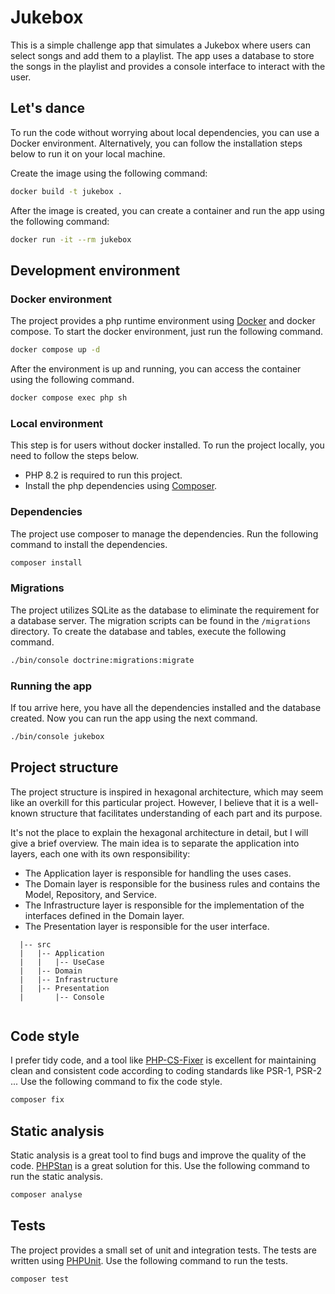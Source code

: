 # Jukebox

This is a simple challenge app that simulates a Jukebox where users can select songs and add them to a playlist. The app
uses a database to store the songs in the playlist and provides a console interface to interact with the user.

## Let's dance

To run the code without worrying about local dependencies, you can use a Docker environment. Alternatively, you can
follow the installation steps below to run it on your local machine.

Create the image using the following command:

```bash
docker build -t jukebox . 
```

After the image is created, you can create a container and run the app using the following command:

```bash
docker run -it --rm jukebox 
```

## Development environment

### Docker environment

The project provides a php runtime environment using [Docker](https://www.docker.com/) and docker compose. To start the
docker environment,
just run the following command.

```bash
docker compose up -d
```

After the environment is up and running, you can access the container using the following command.

```bash
docker compose exec php sh
```

### Local environment

This step is for users without docker installed. To run the project locally, you need to follow the steps below.

- PHP 8.2 is required to run this project.
- Install the php dependencies using [Composer](https://getcomposer.org/doc/00-intro.md).

### Dependencies

The project use composer to manage the dependencies. Run the following command to install the dependencies.

```bash
composer install
```

### Migrations

The project utilizes SQLite as the database to eliminate the requirement for a database server. The migration scripts
can be found in the `/migrations` directory. To create the database and tables, execute the following command.

```bash
./bin/console doctrine:migrations:migrate
```

### Running the app

If tou arrive here, you have all the dependencies installed and the database created. Now you can run the app using the
next command.

```bash
./bin/console jukebox
```

## Project structure

The project structure is inspired in hexagonal architecture, which may seem like an overkill for this particular
project. However, I believe that it is a well-known structure that facilitates understanding of each part and its
purpose.

It's not the place to explain the hexagonal architecture in detail, but I will give a brief overview. The main idea is
to separate the application into layers, each one with its own responsibility:

- The Application layer is responsible for handling the uses cases.
- The Domain layer is responsible for the business rules and contains the Model, Repository, and Service.
- The Infrastructure layer is responsible for the implementation of the interfaces defined in the Domain layer.
- The Presentation layer is responsible for the user interface.

```
  |-- src
  |   |-- Application
  |   |   |-- UseCase
  |   |-- Domain
  |   |-- Infrastructure
  |   |-- Presentation
  |       |-- Console
 
```

## Code style

I prefer tidy code, and a tool like [PHP-CS-Fixer](https://github.com/PHP-CS-Fixer/PHP-CS-Fixer) is excellent for
maintaining clean and consistent code according to coding standards like PSR-1, PSR-2 ... Use the following command to
fix the code style.

```bash
composer fix
```

## Static analysis

Static analysis is a great tool to find bugs and improve the quality of the code. [PHPStan](https://phpstan.org/) is a
great solution for this. Use the following command to run the static analysis.

```bash
composer analyse
```

## Tests

The project provides a small set of unit and integration tests. The tests are written
using [PHPUnit](https://phpunit.de/).
Use the following command to run the tests.

```bash
composer test
```
